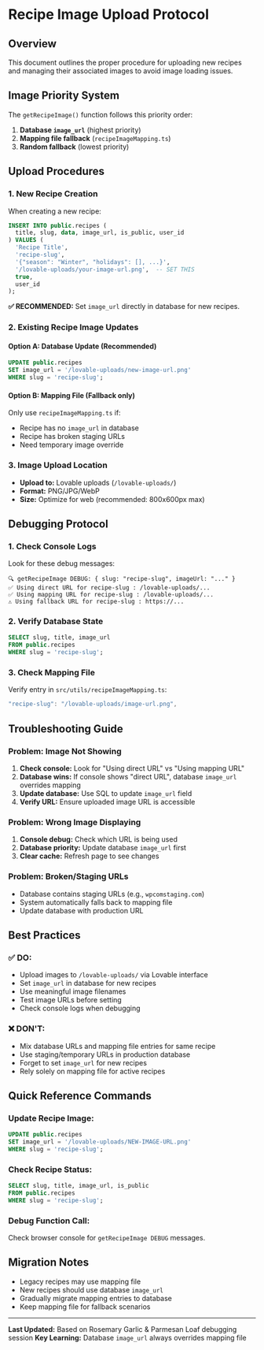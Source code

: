 # Recipe Image Upload Protocol

## Overview
This document outlines the proper procedure for uploading new recipes and managing their associated images to avoid image loading issues.

## Image Priority System
The `getRecipeImage()` function follows this priority order:
1. **Database `image_url`** (highest priority)
2. **Mapping file fallback** (`recipeImageMapping.ts`)
3. **Random fallback** (lowest priority)

## Upload Procedures

### 1. New Recipe Creation
When creating a new recipe:

```sql
INSERT INTO public.recipes (
  title, slug, data, image_url, is_public, user_id
) VALUES (
  'Recipe Title',
  'recipe-slug',
  '{"season": "Winter", "holidays": [], ...}',
  '/lovable-uploads/your-image-url.png',  -- SET THIS
  true,
  user_id
);
```

**✅ RECOMMENDED:** Set `image_url` directly in database for new recipes.

### 2. Existing Recipe Image Updates

#### Option A: Database Update (Recommended)
```sql
UPDATE public.recipes 
SET image_url = '/lovable-uploads/new-image-url.png'
WHERE slug = 'recipe-slug';
```

#### Option B: Mapping File (Fallback only)
Only use `recipeImageMapping.ts` if:
- Recipe has no `image_url` in database
- Recipe has broken staging URLs
- Need temporary image override

### 3. Image Upload Location
- **Upload to:** Lovable uploads (`/lovable-uploads/`)
- **Format:** PNG/JPG/WebP
- **Size:** Optimize for web (recommended: 800x600px max)

## Debugging Protocol

### 1. Check Console Logs
Look for these debug messages:
```
🔍 getRecipeImage DEBUG: { slug: "recipe-slug", imageUrl: "..." }
✅ Using direct URL for recipe-slug : /lovable-uploads/...
✅ Using mapping URL for recipe-slug : /lovable-uploads/...
⚠️ Using fallback URL for recipe-slug : https://...
```

### 2. Verify Database State
```sql
SELECT slug, title, image_url 
FROM public.recipes 
WHERE slug = 'recipe-slug';
```

### 3. Check Mapping File
Verify entry in `src/utils/recipeImageMapping.ts`:
```typescript
"recipe-slug": "/lovable-uploads/image-url.png",
```

## Troubleshooting Guide

### Problem: Image Not Showing
1. **Check console:** Look for "Using direct URL" vs "Using mapping URL"
2. **Database wins:** If console shows "direct URL", database `image_url` overrides mapping
3. **Update database:** Use SQL to update `image_url` field
4. **Verify URL:** Ensure uploaded image URL is accessible

### Problem: Wrong Image Displaying
1. **Console debug:** Check which URL is being used
2. **Database priority:** Update database `image_url` first
3. **Clear cache:** Refresh page to see changes

### Problem: Broken/Staging URLs
- Database contains staging URLs (e.g., `wpcomstaging.com`)
- System automatically falls back to mapping file
- Update database with production URL

## Best Practices

### ✅ DO:
- Upload images to `/lovable-uploads/` via Lovable interface
- Set `image_url` in database for new recipes
- Use meaningful image filenames
- Test image URLs before setting
- Check console logs when debugging

### ❌ DON'T:
- Mix database URLs and mapping file entries for same recipe
- Use staging/temporary URLs in production database
- Forget to set `image_url` for new recipes
- Rely solely on mapping file for active recipes

## Quick Reference Commands

### Update Recipe Image:
```sql
UPDATE public.recipes 
SET image_url = '/lovable-uploads/NEW-IMAGE-URL.png'
WHERE slug = 'recipe-slug';
```

### Check Recipe Status:
```sql
SELECT slug, title, image_url, is_public 
FROM public.recipes 
WHERE slug = 'recipe-slug';
```

### Debug Function Call:
Check browser console for `getRecipeImage DEBUG` messages.

## Migration Notes
- Legacy recipes may use mapping file
- New recipes should use database `image_url`
- Gradually migrate mapping entries to database
- Keep mapping file for fallback scenarios

---
**Last Updated:** Based on Rosemary Garlic & Parmesan Loaf debugging session
**Key Learning:** Database `image_url` always overrides mapping file